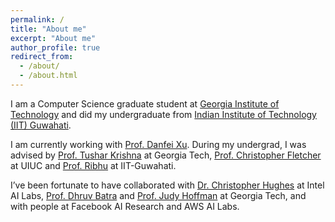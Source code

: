 ```yaml
---
permalink: /
title: "About me"
excerpt: "About me"
author_profile: true
redirect_from: 
  - /about/
  - /about.html
---
```


I am a Computer Science graduate student at [Georgia Institute of Technology](https://www.cc.gatech.edu/) and did my undergraduate from [Indian Institute of Technology (IIT) Guwahati](https://www.iitg.ac.in/).

<!--- I’ve been fortunate to have been advised by brilliant mentors past and present, among them [Prof. Tushar Krishna](https://tusharkrishna.ece.gatech.edu/) at Georgia Tech, [Prof. Christopher Fletcher](http://cwfletcher.net/) at UIUC and [Prof. Ribhu](https://ribhuiitg.wordpress.com/) at IIT-Guwahati. I’m grateful to them for their advice and support through the years. --->

<!-- Previously, I spent four amazing years at the [Indian Institute of Technology (IIT) Guwahati](https://www.iitg.ac.in/) where I obtained my bachelor's degree in ECE. 
 -->
 I am currently working with [Prof. Danfei Xu](https://faculty.cc.gatech.edu/~danfei/). During my undergrad, I was advised by [Prof. Tushar Krishna](https://tusharkrishna.ece.gatech.edu/) at Georgia Tech, [Prof. Christopher Fletcher](http://cwfletcher.net/) at UIUC and [Prof. Ribhu](https://ribhuiitg.wordpress.com/) at IIT-Guwahati. 
 
 I’ve been fortunate to have collaborated with [Dr. Christopher Hughes](https://scholar.google.com/citations?user=DH-T2h46j_oC&hl=en) at Intel AI Labs, [Prof. Dhruv Batra](https://faculty.cc.gatech.edu/~dbatra/) and [Prof. Judy Hoffman](https://faculty.cc.gatech.edu/~judy/) at Georgia Tech, and with people at Facebook AI Research and AWS AI Labs.
